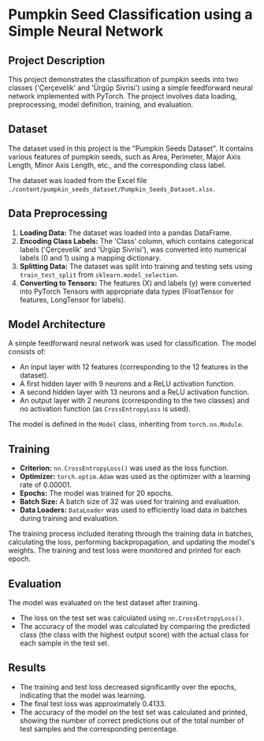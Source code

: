 # Pumpkin Seed Classification using a Simple Neural Network

## Project Description

This project demonstrates the classification of pumpkin seeds into two classes ('Çerçevelik' and 'Ürgüp Sivrisi') using a simple feedforward neural network implemented with PyTorch. The project involves data loading, preprocessing, model definition, training, and evaluation.

## Dataset

The dataset used in this project is the "Pumpkin Seeds Dataset". It contains various features of pumpkin seeds, such as Area, Perimeter, Major Axis Length, Minor Axis Length, etc., and the corresponding class label.

The dataset was loaded from the Excel file `./content/pumpkin_seeds_dataset/Pumpkin_Seeds_Dataset.xlsx`.

## Data Preprocessing

1.  **Loading Data:** The dataset was loaded into a pandas DataFrame.
2.  **Encoding Class Labels:** The 'Class' column, which contains categorical labels ('Çerçevelik' and 'Ürgüp Sivrisi'), was converted into numerical labels (0 and 1) using a mapping dictionary.
3.  **Splitting Data:** The dataset was split into training and testing sets using `train_test_split` from `sklearn.model_selection`.
4.  **Converting to Tensors:** The features (X) and labels (y) were converted into PyTorch Tensors with appropriate data types (FloatTensor for features, LongTensor for labels).

## Model Architecture

A simple feedforward neural network was used for classification. The model consists of:

-   An input layer with 12 features (corresponding to the 12 features in the dataset).
-   A first hidden layer with 9 neurons and a ReLU activation function.
-   A second hidden layer with 13 neurons and a ReLU activation function.
-   An output layer with 2 neurons (corresponding to the two classes) and no activation function (as `CrossEntropyLoss` is used).

The model is defined in the `Model` class, inheriting from `torch.nn.Module`.

## Training

-   **Criterion:** `nn.CrossEntropyLoss()` was used as the loss function.
-   **Optimizer:** `torch.optim.Adam` was used as the optimizer with a learning rate of 0.00001.
-   **Epochs:** The model was trained for 20 epochs.
-   **Batch Size:** A batch size of 32 was used for training and evaluation.
-   **Data Loaders:** `DataLoader` was used to efficiently load data in batches during training and evaluation.

The training process included iterating through the training data in batches, calculating the loss, performing backpropagation, and updating the model's weights. The training and test loss were monitored and printed for each epoch.

## Evaluation

The model was evaluated on the test dataset after training.

-   The loss on the test set was calculated using `nn.CrossEntropyLoss()`.
-   The accuracy of the model was calculated by comparing the predicted class (the class with the highest output score) with the actual class for each sample in the test set.

## Results

-   The training and test loss decreased significantly over the epochs, indicating that the model was learning.
-   The final test loss was approximately 0.4133.
-   The accuracy of the model on the test set was calculated and printed, showing the number of correct predictions out of the total number of test samples and the corresponding percentage.


